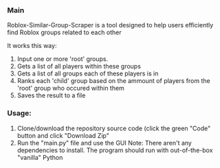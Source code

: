 ### Main
Roblox-Similar-Group-Scraper is a tool designed to help users efficiently find Roblox groups related to each other

It works this way:
1. Input one or more 'root' groups.
2. Gets a list of all players within these groups
3. Gets a list of all groups each of these players is in
4. Ranks each 'child' group based on the ammount of players from the 'root' group who occured within them
5. Saves the result to a file

### Usage:
1. Clone/download the repository source code (click the green "Code" button and click "Download Zip"
2. Run the "main.py" file and use the GUI
Note: There aren't any dependencies to install. The program should run with out-of-the-box "vanilla" Python
